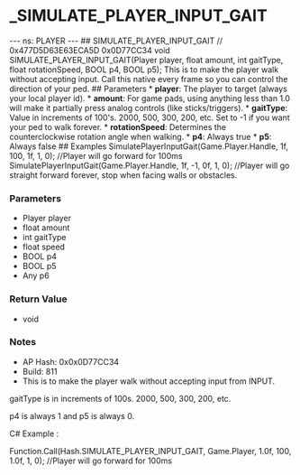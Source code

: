 # _SIMULATE_PLAYER_INPUT_GAIT

--- ns: PLAYER --- ## SIMULATE_PLAYER_INPUT_GAIT  // 0x477D5D63E63ECA5D 0x0D77CC34 void SIMULATE_PLAYER_INPUT_GAIT(Player player, float amount, int gaitType, float rotationSpeed, BOOL p4, BOOL p5);  This is to make the player walk without accepting input.  Call this native every frame so you can control the direction of your ped.   ## Parameters * **player**: The player to target (always your local player id). * **amount**: For game pads, using anything less than 1.0 will make it partially press analog controls (like sticks/triggers). * **gaitType**: Value in increments of 100's. 2000, 500, 300, 200, etc. Set to -1 if you want your ped to walk forever. * **rotationSpeed**: Determines the counterclockwise rotation angle when walking. * **p4**: Always true * **p5**: Always false  ## Examples SimulatePlayerInputGait(Game.Player.Handle, 1f, 100, 1f, 1, 0); //Player will go forward for 100ms SimulatePlayerInputGait(Game.Player.Handle, 1f, -1, 0f, 1, 0); //Player will go straight forward forever, stop when facing walls or obstacles.

### Parameters
* Player player
* float amount
* int gaitType
* float speed
* BOOL p4
* BOOL p5
* Any p6

### Return Value
* void

### Notes
* AP Hash: 0x0x0D77CC34
* Build: 811
* This is to make the player walk without accepting input from INPUT.

gaitType is in increments of 100s. 2000, 500, 300, 200, etc.

p4 is always 1 and p5 is always 0.

C# Example :

Function.Call(Hash.SIMULATE_PLAYER_INPUT_GAIT, Game.Player, 1.0f, 100, 1.0f, 1, 0); //Player will go forward for 100ms

